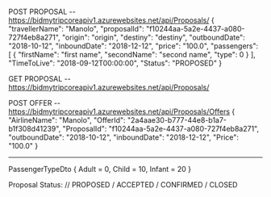 POST PROPOSAL -- https://bidmytripcoreapiv1.azurewebsites.net/api/Proposals/
{
  "travellerName": "Manolo",
  "proposalId": "f10244aa-5a2e-4437-a080-727f4eb8a271",
  "origin": "origin",
  "destiny": "destiny",
  "outboundDate": "2018-10-12",
  "inboundDate": "2018-12-12",
  "price": "100.0",
  "passengers": [
	  {
	  "firstName": "first name",
	  "secondName": "second name",
	  "type": 0
	}
  ],
  "TimeToLive": "2018-09-12T00:00:00",
  "Status": "PROPOSED"
}


GET PROPOSAL -- https://bidmytripcoreapiv1.azurewebsites.net/api/Proposals/



POST OFFER -- https://bidmytripcoreapiv1.azurewebsites.net/api/Proposals/Offers
{
  "AirlineName": "Manolo",
  "OfferId": "2a4aae30-b777-44e8-b1a7-b1f308d41239",
  "ProposalId": "f10244aa-5a2e-4437-a080-727f4eb8a271", 
  "outboundDate": "2018-10-12",
  "inboundDate": "2018-12-12",
  "Price": "100.0"
}

************************************************************

PassengerTypeDto
{
    Adult = 0,
    Child = 10,
    Infant = 20
}

Proposal Status: // PROPOSED / ACCEPTED / CONFIRMED / CLOSED

